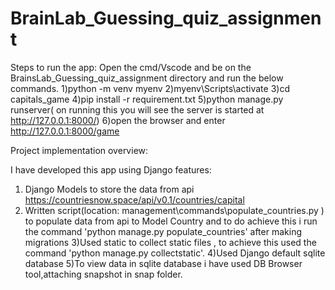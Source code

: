 # BrainLab_Guessing_quiz_assignment

Steps to run the app:
Open the cmd/Vscode and be on the BrainsLab_Guessing_quiz_assignment directory and run the below commands.
1)python -m venv myenv
2)myenv\Scripts\activate
3)cd capitals_game
4)pip install -r requirement.txt
5)python manage.py runserver( on running this you will see the server is started at http://127.0.0.1:8000/)
6)open the browser and enter http://127.0.0.1:8000/game



Project implementation overview:

I have developed this app using Django features:
1) Django Models to store the data from api https://countriesnow.space/api/v0.1/countries/capital 
2) Written script(location: management\commands\populate_countries.py ) to populate data from api to Model Country and to do achieve this i run the command 'python manage.py populate_countries' after making migrations
3)Used static  to collect static files , to achieve this used the command 'python manage.py collectstatic'.
4)Used Django default sqlite database
5)To view data in sqlite database i have used DB Browser tool,attaching snapshot in snap folder.
